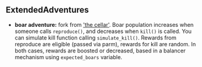 ## ExtendedAdventures

- **boar adventure:** fork from ['the cellar'](https://ftmscan.com/address/0x2A0F1cB17680161cF255348dDFDeE94ea8Ca196A). Boar population increases when someone calls `reproduce()`, and decreases when `kill()` is called. You can simulate kill function calling `simulate_kill()`. Rewards from reproduce are eligible (passed via parm), rewards for kill are random. In both cases, rewards are boosted or decreased, based in a balancer mechanism using `expected_boars` variable.
